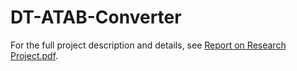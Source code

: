 # DT-ATAB-Converter


For the full project description and details, see [Report on Research Project.pdf](./Report_on_Research_Project.pdf.pdf).
